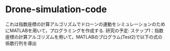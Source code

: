 # Drone-simulation-code
これは指数座標の計算アルゴリズムでドローンの運動をシミュレーションのためにMATLABを用いて，プログラミングを作成する.
研究の予定:
ステップ1：指数座標の計算アルゴリズムを用いて，MATLABのプログラム(Test2)で以下の式の係数行列を導出
